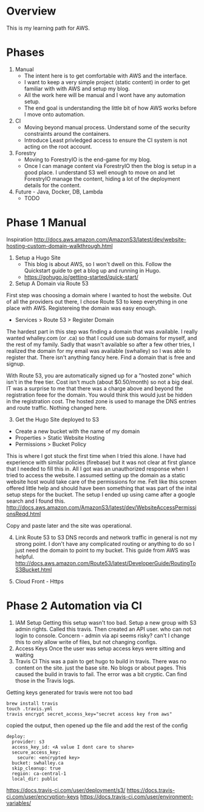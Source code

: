 # Overview
This is my learning path for AWS. 

# Phases
1. Manual
   * The intent here is to get comfortable with AWS and the interface. 
   * I want to keep a very simple project (static content) in order to get familiar with with AWS and setup my blog. 
   * All the work here will be manual and I wont have any automation setup. 
   * The end goal is understanding the little bit of how AWS works before I move onto automation.
2. CI
   * Moving beyond manual process. Understand some of the security constraints around the containers. 
   * Introduce Least privledged access to ensure the CI system is not acting on the root account.
3. Forestry
   * Moving to ForestryIO is the end-game for my blog. 
   * Once I can manage content via ForestryIO then the blog is setup in a good place. I understand S3 well enough to move on and let ForestryIO manage the content, hiding a lot of the deployment details for the content.
4. Future - Java, Docker, DB, Lambda
   * TODO

# Phase 1 Manual

Inspiration 
http://docs.aws.amazon.com/AmazonS3/latest/dev/website-hosting-custom-domain-walkthrough.html

1. Setup a Hugo Site
   * This blog is about AWS, so I won't dwell on this. Follow the Quickstart guide to get a blog up and running in Hugo.
   * https://gohugo.io/getting-started/quick-start/
2. Setup A Domain via Route 53
  
  First step was choosing a domain where I wanted to host the website. Out of all the providers out there, I chose Route 53 to keep everything in one place with AWS. Registereing the domain was easy enough.
  * Services > Route 53 > Register Domain
  
  The hardest part in this step was finding a domain that was available. I really wanted whalley.com (or .ca) so that I could use sub domains for myself, and the rest of my family. Sadly that wasn't available so after a few other tries, I realized the domain for my email was available (swhalley) so I was able to register that. There isn't anything fancy here. Find a domain that is free and signup.
  
  With Route 53, you are automatically signed up for a "hosted zone" which isn't in the free tier. Cost isn't much (about $0.50/month) so not a big deal. IT was a surprise to me that there was a charge above and beyond the registration feee for the domain. You would think this would just be hidden in the registration cost. The hosted zone is used to manage the DNS entries and route traffic. Nothing changed here.

3. Get the Hugo Site deployed to S3 
 * Create a new bucket with the name of my domain
 * Properties > Static Website Hosting 
 * Permissions > Bucket Policy
 
 This is where I got stuck the first time when I tried this alone. I have had experience with similar policies (firebase) but it was not clear at first glance that I needed to fill this in. All I got was an unauthorized response when I tried to access the website. I assumed setting up the domain as a static website host would take care of the permissions for me. Felt like this screen offered little help and should have been something that was part of the inital setup steps for the bucket. The setup I ended up using came after a google search and I found this.
 http://docs.aws.amazon.com/AmazonS3/latest/dev/WebsiteAccessPermissionsReqd.html

Copy and paste later and the site was operational.  

4. Link Route 53 to S3
DNS records and network traffic in general is not my strong point. I don't have any complicated routing or anything to do so I just need the domain to point to my bucket. This guide from AWS was helpful.
http://docs.aws.amazon.com/Route53/latest/DeveloperGuide/RoutingToS3Bucket.html

5. Cloud Front - Https

# Phase 2 Automation via CI
1. IAM Setup
Getting this setup wasn't too bad. Setup a new group with S3 admin rights. Called this travis. Then created an API user. who can not login to console.
Concern - admin via api seems risky? can't I change this to only allow write of files, but not changing configs.
2. Access Keys 
Once the user was setup access keys were sitting and waiting
3. Travis CI
This was a pain to get hugo to build in travis. There was no content on the site. just the base site. No blogs or about pages. This caused the build in travis to fail. The error was a bit cryptic. Can find those in the Travis logs. 

Getting keys generated for travis were not too bad
```
brew install travis
touch .travis.yml
travis encrypt secret_access_key="secret access key from aws"
```
copied the output, then opened up the file and add the rest of the config
```
deploy:
  provider: s3
  access_key_id: <A value I dont care to share>
  secure_access_key:
    secure: <encrypted key>
  bucket: swhalley.ca
  skip_cleanup: true
  region: ca-central-1
  local_dir: public
```

https://docs.travis-ci.com/user/deployment/s3/
https://docs.travis-ci.com/user/encryption-keys
https://docs.travis-ci.com/user/environment-variables/
